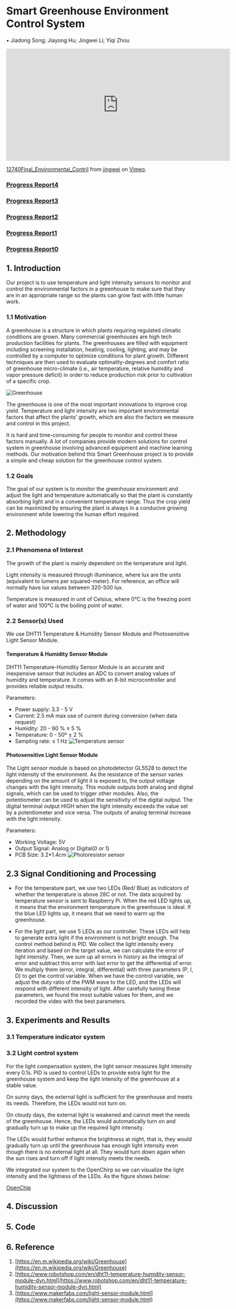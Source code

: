 # Smart Greenhouse Environment Control System

• Jiadong Song; Jiayong Hu; Jingwei Li; Yiqi Zhou

<iframe src="https://player.vimeo.com/video/367126470" width="600" height="300" frameborder="0" allow="autoplay; fullscreen" allowfullscreen></iframe>
<p><a href="https://vimeo.com/367126470">12740Final_Environmental_Contril</a> from <a href="https://vimeo.com/user90437655">jingwei</a> on <a href="https://vimeo.com">Vimeo</a>.</p>

### [Progress Report4](progress_report_4_0.md)

### [Progress Report3](progress_report_3_0.md)

### [Progress Report2](progress_report_2.md)

### [Progress Report1](progress_report_1.md)

### [Progress Report0](progress_report.html)

## 1. Introduction

Our project is to use temperature and light intensity sensors to monitor and control the environmental factors in a greenhouse to make sure that they are in an appropriate range so the plants can grow fast with little human work.

### 1.1 Motivation

A greenhouse is a structure in which plants requiring regulated climatic conditions are grown. Many commercial greenhouses are high tech production facilities for plants. The greenhouses are filled with equipment including screening installation, heating, cooling, lighting, and may be controlled by a computer to optimize conditions for plant growth. Different techniques are then used to evaluate optimality-degrees and comfort ratio of greenhouse micro-climate (i.e., air temperature, relative humidity and vapor pressure deficit) in order to reduce production risk prior to cultivation of a specific crop.

![Greenhouse](greenhouse.jpg)

The greenhouse is one of the most important innovations to improve crop yield. Temperature and light intensity are two important environmental factors that affect the plants’ growth, which are also the factors we measure and control in this project. 

It is hard and time-consuming for people to monitor and control these factors manually. A lot of companies provide modern solutions for control system in greenhouse involving advanced equipment and machine learning methods. Our motivation behind this Smart Greenhouse project is to provide a simple and cheap solution for the greenhouse control system.


### 1.2 Goals

The goal of our system is to monitor the greenhouse environment and adjust the light and temperature automatically so that the plant is constantly absorbing light and in a convenient temperature range. Thus the crop yield can be maximized by ensuring the plant is always in a conducive growing environment while lowering the human effort required.

## 2. Methodology

### 2.1 Phenomena of Interest

The growth of the plant is mainly dependent on the temperature and light.

Light intensity is measured through illuminance, where lux are the units (equivalent to lumens per squared-meter). For reference, an office will normally have lux values between 320-500 lux.

Temperature is measured in unit of Celsius, where 0°C is the freezing point of water and 100°C is the boiling point of water.

### 2.2 Sensor(s) Used

We use DHT11 Temperature & Humidity Sensor Module and Photosensitive Light Sensor Module.

#### Temperature & Humidity Sensor Module

DHT11 Temperature-Humidity Sensor Module is an accurate and inexpensive sensor that includes an ADC to convert analog values of humidity and temperature. It comes with an 8-bit microcontroller and provides reliable output results.

Parameters:
* Power supply: 3.3 - 5 V
* Current: 2.5 mA max use of current during conversion (when data request)
* Humidity: 20 - 90 % ± 5 %
* Temperature: 0 - 50º ± 2 %
* Sampling rate: ≤ 1 Hz
![Temperature sensor](temperature.png)

#### Photosensitive Light Sensor Module

The Light sensor module is based on photodetector GL5528 to detect the light intensity of the environment. As the resistance of the sensor varies depending on the amount of light it is exposed to, the output voltage changes with the light intensity. This module outputs both analog and digital signals, which can be used to trigger other modules. Also, the potentiometer can be used to adjust the sensitivity of the digital output. The digital terminal output HIGH when the light intensity exceeds the value set by a potentiometer and vice versa. The outputs of analog terminal increase with the light intensity.

Parameters:
* Working Voltage: 5V
* Output Signal: Analog or Digital(0 or 1)
* PCB Size: 3.2*1.4cm
![Photoresistor sensor](light.jpg)

## 2.3 Signal Conditioning and Processing

* For the temperature part, we use two LEDs (Red/ Blue) as indicators of whether the temperature is above 28C or not. The data acquired by temperature sensor is sent to Raspberry Pi. When the red LED lights up, it means that the environment temperature in the greenhouse is ideal. If the blue LED lights up, it means that we need to warm up the greenhouse.

* For the light part, we use 5 LEDs as our controller. These LEDs will help to generate extra light if the environment is not bright enough. The control method behind is PID. We collect the light intensity every iteration and based on the target value, we can calculate the error of light intensity. Then, we sum up all errors in history as the integral of error and subtract this error with last error to get the differential of error. We multiply them (error, integral, differential) with three parameters (P, I, D) to get the control variable. When we have the control variable, we adjust the duty ratio of the PWM wave to the LED, and the LEDs will respond with different intensity of light. After carefully tuning these parameters, we found the most suitable values for them, and we recorded the video with the best parameters.

## 3. Experiments and Results

### 3.1 Temperature indicator system

### 3.2 Light control system

For the light compensation system, the light sensor measures light intensity every 0.1s. PID is used to control LEDs to provide extra light for the greenhouse system and keep the light intensity of the greenhouse at a stable value.

On sunny days, the external light is sufficient for the greenhouse and meets its needs. Therefore, the LEDs would not turn on.

On cloudy days, the external light is weakened and cannot meet the needs of the greenhouse. Hence, the LEDs would automatically turn on and gradually turn up to make up the required light intensity.

The LEDs would further enhance the brightness at night, that is, they would gradually turn up until the greenhouse has enough light intensity even though there is no external light at all. They would turn down again when the sun rises and turn off if light intensity meets the needs.

We integrated our system to the OpenChirp so we can visualize the light intensity and the lightness of the LEDs. As the figure shows below:

[OpenChip]()

## 4. Discussion

## 5. Code

## 6. Reference
1. [https://en.m.wikipedia.org/wiki/Greenhouse](https://en.m.wikipedia.org/wiki/Greenhouse)
2. [https://www.robotshop.com/en/dht11-temperature-humidity-sensor-module-dyn.html](https://www.robotshop.com/en/dht11-temperature-humidity-sensor-module-dyn.html)
3. [https://www.makerfabs.com/light-sensor-module.html](https://www.makerfabs.com/light-sensor-module.html)














